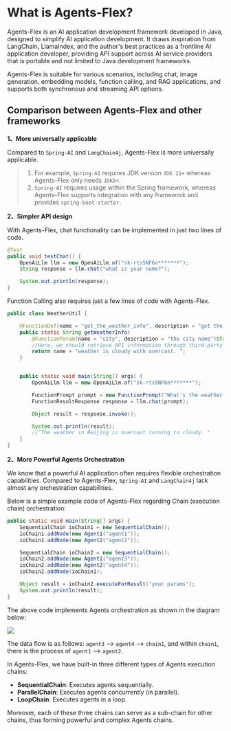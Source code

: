 # What is Agents-Flex?

Agents-Flex is an AI application development framework developed in Java, designed to simplify AI application development. It draws inspiration from LangChain, LlamaIndex, and the author's best practices as a frontline AI application developer, providing API support across AI service providers that is portable and not limited to Java development frameworks.

Agents-Flex is suitable for various scenarios, including chat, image generation, embedding models, function calling, and RAG applications, and supports both synchronous and streaming API options.


## Comparison between Agents-Flex and other frameworks

**1、More universally applicable**

Compared to `Spring-AI` and `LangChain4j`, Agents-Flex is more universally applicable.

> 1) For example, `Spring-AI` requires JDK version `JDK 21+` whereas Agents-Flex only needs `JDK8+`.
> 2) `Spring-AI` requires usage within the Spring framework, whereas Agents-Flex supports integration with any framework and provides `spring-boot-starter`.

**2、Simpler API design**

With Agents-Flex, chat functionality can be implemented in just two lines of code.

```java
@Test
public void testChat() {
    OpenAiLlm llm = new OpenAiLlm.of("sk-rts5NF6n*******");
    String response = llm.chat("what is your name?");

    System.out.println(response);
}
```

Function Calling also requires just a few lines of code with Agents-Flex.

```java
public class WeatherUtil {

    @FunctionDef(name = "get_the_weather_info", description = "get the weather info")
    public static String getWeatherInfo(
        @FunctionParam(name = "city", description = "the city name")String name ) {
        //Here, we should retrieve API information through third-party interfaces
        return name + "weather is cloudy with overcast. ";
    }


    public static void main(String[] args) {
        OpenAiLlm llm = new OpenAiLlm.of("sk-rts5NF6n*******");

        FunctionPrompt prompt = new FunctionPrompt("What's the weather like in Beijing today?", WeatherUtil.class);
        FunctionResultResponse response = llm.chat(prompt);

        Object result = response.invoke();

        System.out.println(result);
        //"The weather in Beijing is overcast turning to cloudy. "
    }
}
```

**2、More Powerful Agents Orchestration**

We know that a powerful AI application often requires flexible orchestration capabilities. Compared to Agents-Flex, `Spring-AI` and `LangChain4j` lack almost any orchestration capabilities.

Below is a simple example code of Agents-Flex regarding Chain (execution chain) orchestration:

```java
public static void main(String[] args) {
    SequentialChain ioChain1 = new SequentialChain();
    ioChain1.addNode(new Agent1("agent1"));
    ioChain1.addNode(new Agent2("agent2"));

    SequentialChain ioChain2 = new SequentialChain();
    ioChain2.addNode(new Agent1("agent3"));
    ioChain2.addNode(new Agent2("agent4"));
    ioChain2.addNode(ioChain1);

    Object result = ioChain2.executeForResult("your params");
    System.out.println(result);
}
```

The above code implements Agents orchestration as shown in the diagram below:

![](../../assets/images/chians-01.png)

The data flow is as follows: `agent3` --> `agent4` --> `chain1`, and within `chain1`, there is the process of `agent1` --> `agent2`.


In Agents-Flex, we have built-in three different types of Agents execution chains:

- **SequentialChain**: Executes agents sequentially.
- **ParallelChain**: Executes agents concurrently (in parallel).
- **LoopChain**: Executes agents in a loop.

Moreover, each of these three chains can serve as a sub-chain for other chains, thus forming powerful and complex Agents chains.

